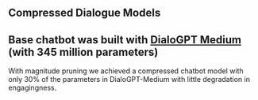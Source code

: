 Compressed Dialogue Models
---
Base chatbot was built with [DialoGPT Medium](https://www.microsoft.com/en-us/research/project/large-scale-pretraining-for-response-generation/) (with 345 million parameters) 
---
With magnitude pruning we achieved a compressed chatbot model with only 30% of the parameters in DialoGPT-Medium with little degradation in engagingness.
